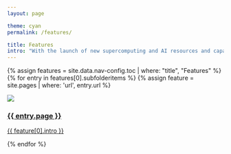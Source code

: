 ```yaml
---
layout: page

theme: cyan
permalink: /features/

title: Features
intro: "With the launch of new supercomputing and AI resources and capabilities, the ALCF is enabling pioneering research at the intersection of simulation, big data analysis, and machine learning."
---
```



<div class="teasers">

{% assign features = site.data.nav-config.toc | where: "title", "Features" %}
{% for entry in features[0].subfolderitems %}
{% assign feature = site.pages | where: 'url', entry.url %}

<div class="teaser">
  <a href="{{ site.baseurl }}{{ entry.url }}">
  	<div class="image-wrapper">
  		<div><img src="{{ site.baseurl }}/assets/images/{{ feature[0].hero-img-source }}"></div>
  		<div class="hover-scrim"></div>
  	</div>
  	<div class="content-wrapper">
  		<h3>{{ entry.page }}</h3>
  		<p>{{ feature[0].intro }}</p>
  	</div>
  </a>
</div>

{% endfor %}

</div>


